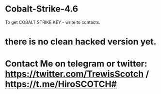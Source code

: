 # Cobalt-Strike-4.6
To get COBALT STRIKE  KEY - write to contacts.

# there is no clean hacked version yet.


# Contact Me on telegram or twitter: https://twitter.com/TrewisScotch / https://t.me/HiroSCOTCH#
